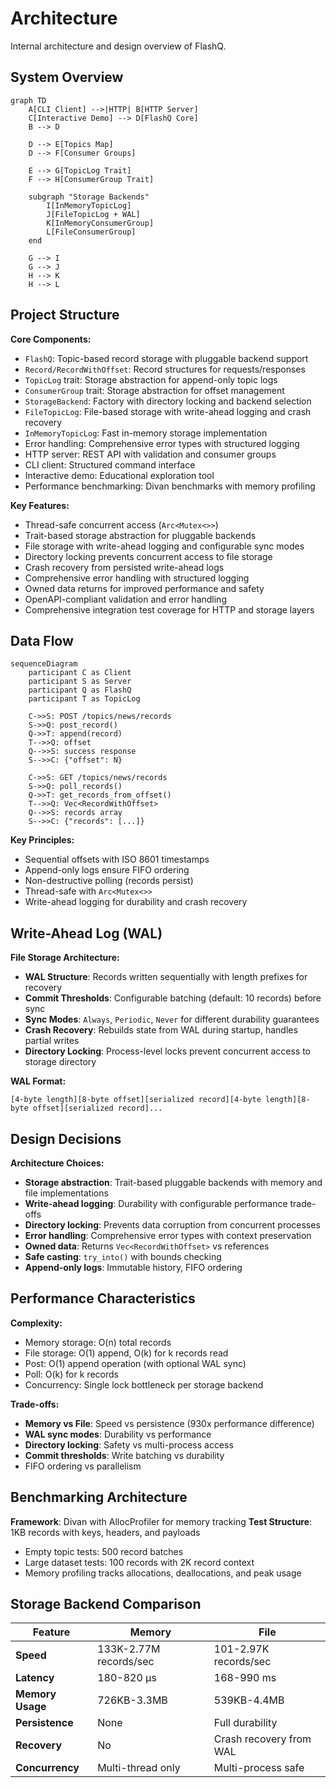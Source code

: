 # Architecture

Internal architecture and design overview of FlashQ.

## System Overview

```mermaid
graph TD
    A[CLI Client] -->|HTTP| B[HTTP Server]
    C[Interactive Demo] --> D[FlashQ Core]
    B --> D
    
    D --> E[Topics Map]
    D --> F[Consumer Groups]
    
    E --> G[TopicLog Trait]
    F --> H[ConsumerGroup Trait]
    
    subgraph "Storage Backends"
        I[InMemoryTopicLog]
        J[FileTopicLog + WAL]
        K[InMemoryConsumerGroup]
        L[FileConsumerGroup]
    end
    
    G --> I
    G --> J
    H --> K
    H --> L
```

## Project Structure

**Core Components:**
- `FlashQ`: Topic-based record storage with pluggable backend support
- `Record/RecordWithOffset`: Record structures for requests/responses
- `TopicLog` trait: Storage abstraction for append-only topic logs
- `ConsumerGroup` trait: Storage abstraction for offset management
- `StorageBackend`: Factory with directory locking and backend selection
- `FileTopicLog`: File-based storage with write-ahead logging and crash recovery
- `InMemoryTopicLog`: Fast in-memory storage implementation
- Error handling: Comprehensive error types with structured logging
- HTTP server: REST API with validation and consumer groups
- CLI client: Structured command interface
- Interactive demo: Educational exploration tool
- Performance benchmarking: Divan benchmarks with memory profiling

**Key Features:**
- Thread-safe concurrent access (`Arc<Mutex<>>`)
- Trait-based storage abstraction for pluggable backends
- File storage with write-ahead logging and configurable sync modes
- Directory locking prevents concurrent access to file storage
- Crash recovery from persisted write-ahead logs
- Comprehensive error handling with structured logging
- Owned data returns for improved performance and safety
- OpenAPI-compliant validation and error handling
- Comprehensive integration test coverage for HTTP and storage layers

## Data Flow

```mermaid
sequenceDiagram
    participant C as Client
    participant S as Server  
    participant Q as FlashQ
    participant T as TopicLog
    
    C->>S: POST /topics/news/records
    S->>Q: post_record()
    Q->>T: append(record)
    T-->>Q: offset
    Q-->>S: success response
    S-->>C: {"offset": N}
    
    C->>S: GET /topics/news/records
    S->>Q: poll_records()  
    Q->>T: get_records_from_offset()
    T-->>Q: Vec<RecordWithOffset>
    Q-->>S: records array
    S-->>C: {"records": [...]}
```

**Key Principles:**
- Sequential offsets with ISO 8601 timestamps
- Append-only logs ensure FIFO ordering  
- Non-destructive polling (records persist)
- Thread-safe with `Arc<Mutex<>>`
- Write-ahead logging for durability and crash recovery

## Write-Ahead Log (WAL)

**File Storage Architecture:**
- **WAL Structure**: Records written sequentially with length prefixes for recovery
- **Commit Thresholds**: Configurable batching (default: 10 records) before sync
- **Sync Modes**: `Always`, `Periodic`, `Never` for different durability guarantees  
- **Crash Recovery**: Rebuilds state from WAL during startup, handles partial writes
- **Directory Locking**: Process-level locks prevent concurrent access to storage directory

**WAL Format:**
```
[4-byte length][8-byte offset][serialized record][4-byte length][8-byte offset][serialized record]...
```

## Design Decisions

**Architecture Choices:**
- **Storage abstraction**: Trait-based pluggable backends with memory and file implementations
- **Write-ahead logging**: Durability with configurable performance trade-offs
- **Directory locking**: Prevents data corruption from concurrent processes
- **Error handling**: Comprehensive error types with context preservation
- **Owned data**: Returns `Vec<RecordWithOffset>` vs references
- **Safe casting**: `try_into()` with bounds checking
- **Append-only logs**: Immutable history, FIFO ordering

## Performance Characteristics

**Complexity:**
- Memory storage: O(n) total records
- File storage: O(1) append, O(k) for k records read
- Post: O(1) append operation (with optional WAL sync)
- Poll: O(k) for k records
- Concurrency: Single lock bottleneck per storage backend

**Trade-offs:**
- **Memory vs File**: Speed vs persistence (930x performance difference)
- **WAL sync modes**: Durability vs performance
- **Directory locking**: Safety vs multi-process access
- **Commit thresholds**: Write batching vs durability
- FIFO ordering vs parallelism

## Benchmarking Architecture

**Framework**: Divan with AllocProfiler for memory tracking
**Test Structure**: 1KB records with keys, headers, and payloads
- Empty topic tests: 500 record batches  
- Large dataset tests: 100 records with 2K record context
- Memory profiling tracks allocations, deallocations, and peak usage

## Storage Backend Comparison

| Feature | Memory | File |
|---------|--------|------|
| **Speed** | 133K-2.77M records/sec | 101-2.97K records/sec |
| **Latency** | 180-820 µs | 168-990 ms |
| **Memory Usage** | 726KB-3.3MB | 539KB-4.4MB |
| **Persistence** | None | Full durability |
| **Recovery** | No | Crash recovery from WAL |
| **Concurrency** | Multi-thread only | Multi-process safe |